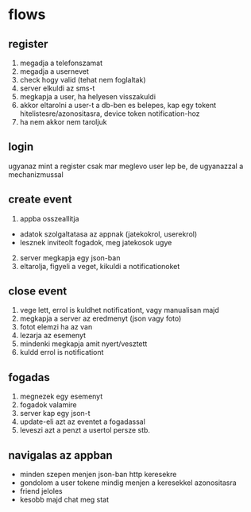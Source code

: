 # flows

## register

1. megadja a telefonszamat
2. megadja a usernevet
3. check hogy valid (tehat nem foglaltak)
4. server elkuldi az sms-t
5. megkapja a user, ha helyesen visszakuldi
6. akkor eltarolni a user-t a db-ben es belepes, kap egy tokent hitelistesre/azonositasra, device token notification-hoz
7. ha nem akkor nem taroljuk

## login

ugyanaz mint a register csak mar meglevo user lep be, de ugyanazzal a mechanizmussal

## create event

1. appba osszeallitja
  - adatok szolgaltatasa az appnak (jatekokrol, userekrol)
  - lesznek inviteolt fogadok, meg jatekosok ugye
2. server megkapja egy json-ban
3. eltarolja, figyeli a veget, kikuldi a notificationoket

## close event

1. vege lett, errol is kuldhet notificationt, vagy manualisan majd
2. megkapja a server az eredmenyt (json vagy foto)
3. fotot elemzi ha az van
4. lezarja az esemenyt
5. mindenki megkapja amit nyert/vesztett
6. kuldd errol is notificationt

## fogadas

1. megnezek egy esemenyt
2. fogadok valamire
3. server kap egy json-t
4. update-eli azt az eventet a fogadassal
5. leveszi azt a penzt a usertol persze stb.

## navigalas az appban

- minden szepen menjen json-ban http keresekre
- gondolom a user tokene mindig menjen a keresekkel azonositasra
- friend jeloles
- kesobb majd chat meg stat